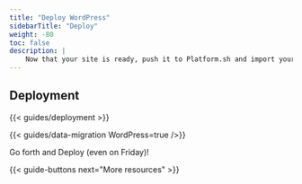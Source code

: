```yaml
---
title: "Deploy WordPress"
sidebarTitle: "Deploy"
weight: -80
toc: false
description: |
    Now that your site is ready, push it to Platform.sh and import your data.
---
```


## Deployment

{{< guides/deployment >}}

{{< guides/data-migration WordPress=true />}}

Go forth and Deploy (even on Friday)!

{{< guide-buttons next="More resources" >}}